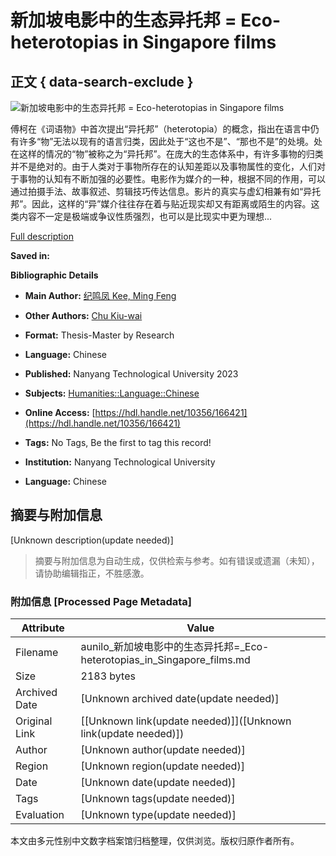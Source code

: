 # 新加坡电影中的生态异托邦 = Eco-heterotopias in Singapore films

## 正文 { data-search-exclude }


![新加坡电影中的生态异托邦 = Eco-heterotopias in Singapore films](/Find/Cover/Show?author=%E7%BA%AA%E9%B8%A3%E5%87%A4+Kee%2C+Ming+Feng&callnumber=&size=medium&title=%E6%96%B0%E5%8A%A0%E5%9D%A1%E7%94%B5%E5%BD%B1%E4%B8%AD%E7%9A%84%E7%94%9F%E6%80%81%E5%BC%82%E6%89%98%E9%82%A6+%3D+Eco-heterotopias+in+Singapore+films&recordid=sg-ntu-dr.10356-166421&source=Solr)

傅柯在《词语物》中首次提出“异托邦”（heterotopia）的概念，指出在语言中仍有许多“物”无法以现有的语言归类，因此处于“这也不是”、“那也不是”的处境。处在这样的情况的“物”被称之为“异托邦”。在庞大的生态体系中，有许多事物的归类并不是绝对的。由于人类对于事物所存在的认知差距以及事物属性的变化，人们对于事物的认知有不断加强的必要性。电影作为媒介的一种，根据不同的作用，可以通过拍摄手法、故事叙述、剪辑技巧传达信息。影片的真实与虚幻相兼有如“异托邦”。因此，这样的“异”媒介往往存在着与贴近现实却又有距离或陌生的内容。这类内容不一定是极端或争议性质强烈，也可以是比现实中更为理想...

[Full description](https://hdl.handle.net/10356/166421)

**Saved in:**

**Bibliographic Details**

- **Main Author:** [纪鸣凤 Kee, Ming Feng](  /Find/Author/Home?author=%E7%BA%AA%E9%B8%A3%E5%87%A4+Kee%2C+Ming+Feng)
  
- **Other Authors:** [Chu Kiu-wai](  /Find/Author/Home?author=Chu+Kiu-wai)

- **Format:** Thesis-Master by Research

- **Language:** Chinese

- **Published:** Nanyang Technological University 2023

- **Subjects:** [Humanities::Language::Chinese](/Find/Search/Results?lookfor=%22Humanities%3A%3ALanguage%3A%3AChinese%22&type=Subject)

- **Online Access:** [https://hdl.handle.net/10356/166421](https://hdl.handle.net/10356/166421)

- **Tags:** No Tags, Be the first to tag this record!

- **Institution:** Nanyang Technological University

- **Language:** Chinese
<!-- tcd_original_link http://aunilo.uum.edu.my/Find/Record/sg-ntu-dr.10356-166421 -->


## 摘要与附加信息

<!-- tcd_abstract -->
[Unknown description(update needed)]
<!-- tcd_abstract_end -->

> 摘要与附加信息为自动生成，仅供检索与参考。如有错误或遗漏（未知），请协助编辑指正，不胜感激。

### 附加信息 [Processed Page Metadata]

| Attribute       | Value                                  |
|-----------------|----------------------------------------|
| Filename        | aunilo_新加坡电影中的生态异托邦=_Eco-heterotopias_in_Singapore_films.md                             |
| Size            | 2183 bytes                           |
| Archived Date   | [Unknown archived date(update needed)]                             |
| Original Link   | [[Unknown link(update needed)]]([Unknown link(update needed)])                       |
| Author          | [Unknown author(update needed)]                               |
| Region          | [Unknown region(update needed)]                               |
| Date            | [Unknown date(update needed)]                                 |
| Tags            | [Unknown tags(update needed)]                                 |
| Evaluation            | [Unknown type(update needed)]                                 |
<!-- tcd_table_end -->

本文由多元性别中文数字档案馆归档整理，仅供浏览。版权归原作者所有。
